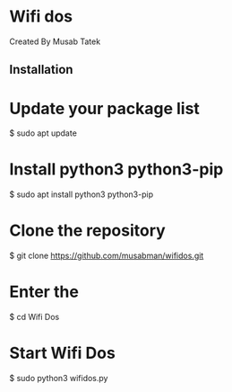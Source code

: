 # Wifi dos
Created By Musab Tatek

## Installation
# Update your package list
$ sudo apt update

# Install python3 python3-pip
$ sudo apt install python3 python3-pip

# Clone the repository
$ git clone https://github.com/musabman/wifidos.git

# Enter the 
$ cd Wifi Dos

# Start Wifi Dos
$ sudo python3 wifidos.py


